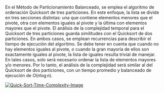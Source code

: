 En el Método de Particionamiento Balanceado, se emplea el algoritmo de ordenación Quicksort de tres particiones. En este enfoque, la lista se divide en tres secciones distintas: una que contiene elementos menores que el pivote, otra con elementos iguales al pivote y la última con elementos mayores que el pivote. El análisis de la complejidad temporal para el Quicksort de tres particiones guarda similitudes con el Quicksort de dos particiones. En ambos casos, se emplean recurrencias para describir el tiempo de ejecución del algoritmo. Se debe tener en cuenta que cuando no hay elementos iguales al pivote, o cuando la gran mayoría de ellos son exactamente iguales al pivote, la lista de iguales resulta trivial de manejar. En tales casos, solo será necesario ordenar la lista de elementos mayores y/o menores. Por lo tanto, el análisis de la complejidad será similar al del Quicksort de dos particiones, con un tiempo promedio y balanceado de ejecución de $O(n \log n)$.


<a href="https://ibb.co/sj7xcb5"><img src="https://i.ibb.co/jht0qbV/Quick-Sort-Time-Complexity-Image.jpg" alt="Quick-Sort-Time-Complexity-Image" border="0"></a>


